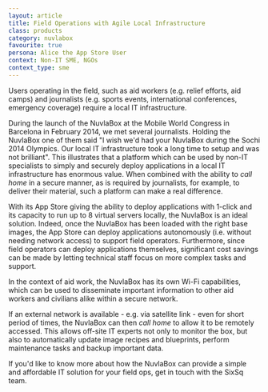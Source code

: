 ```yaml
---
layout: article
title: Field Operations with Agile Local Infrastructure
class: products
category: nuvlabox
favourite: true
persona: Alice the App Store User
context: Non-IT SME, NGOs
context_type: sme
---
```


Users operating in the field, such as aid workers (e.g. relief efforts, aid camps) and journalists (e.g. sports events, international conferences, emergency coverage) require a local IT infrastructure.

During the launch of the NuvlaBox at the Mobile World Congress in Barcelona in February 2014, we met several journalists. Holding the NuvlaBox one of them said "I wish we'd had your NuvlaBox during the Sochi 2014 Olympics. Our local IT infrastructure took a long time to setup and was not brilliant". This illustrates that a platform which can be used by non-IT specialists to simply and securely deploy applications in a local IT infrastructure has enormous value. When combined with the ability to *call home* in a secure manner, as is required by journalists, for example, to deliver their material, such a platform can make a real difference.

With its App Store giving the ability to deploy applications with 1-click and its capacity to run up to 8 virtual servers locally, the NuvlaBox is an ideal solution. Indeed, once the NuvlaBox has been loaded with the right base images, the App Store can deploy applications autonomously (i.e. without needing network access) to support field operators. Furthermore, since field operators can deploy applications themselves, significant cost savings can be made by letting technical staff focus on more complex tasks and support.

In the context of aid work, the NuvlaBox has its own Wi-Fi capabilities, which can be used to disseminate important information to other aid workers and civilians alike within a secure network.

If an external network is available - e.g. via satellite link - even for short period of times, the NuvlaBox can then *call home* to allow it to be remotely accessed. This allows off-site IT experts not only to monitor the box, but also to automatically update image recipes and blueprints, perform maintenance tasks and backup important data.

If you'd like to know more about how the NuvlaBox can provide a simple and affordable IT solution for your field ops, get in touch with the SixSq team.
